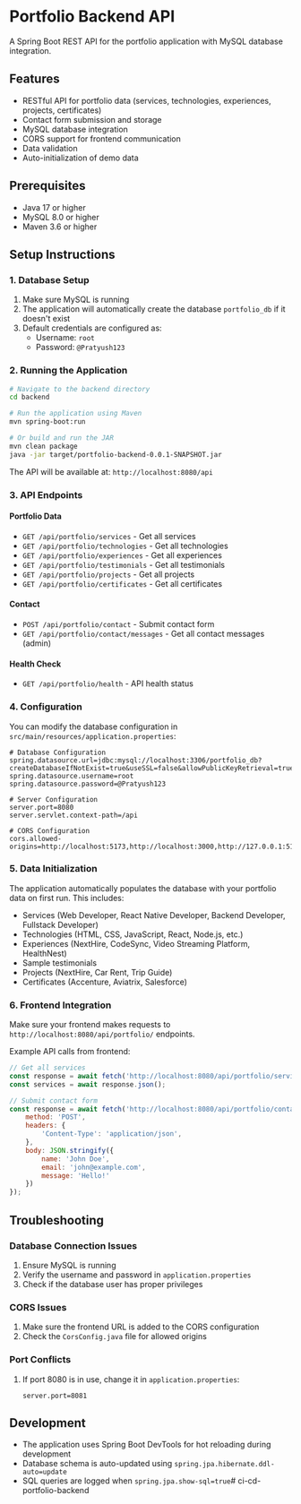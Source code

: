 # Portfolio Backend API

A Spring Boot REST API for the portfolio application with MySQL database integration.

## Features

- RESTful API for portfolio data (services, technologies, experiences, projects, certificates)
- Contact form submission and storage
- MySQL database integration
- CORS support for frontend communication
- Data validation
- Auto-initialization of demo data

## Prerequisites

- Java 17 or higher
- MySQL 8.0 or higher
- Maven 3.6 or higher

## Setup Instructions

### 1. Database Setup

1. Make sure MySQL is running
2. The application will automatically create the database `portfolio_db` if it doesn't exist
3. Default credentials are configured as:
   - Username: `root`
   - Password: `@Pratyush123`

### 2. Running the Application

```bash
# Navigate to the backend directory
cd backend

# Run the application using Maven
mvn spring-boot:run

# Or build and run the JAR
mvn clean package
java -jar target/portfolio-backend-0.0.1-SNAPSHOT.jar
```

The API will be available at: `http://localhost:8080/api`

### 3. API Endpoints

#### Portfolio Data
- `GET /api/portfolio/services` - Get all services
- `GET /api/portfolio/technologies` - Get all technologies
- `GET /api/portfolio/experiences` - Get all experiences
- `GET /api/portfolio/testimonials` - Get all testimonials
- `GET /api/portfolio/projects` - Get all projects
- `GET /api/portfolio/certificates` - Get all certificates

#### Contact
- `POST /api/portfolio/contact` - Submit contact form
- `GET /api/portfolio/contact/messages` - Get all contact messages (admin)

#### Health Check
- `GET /api/portfolio/health` - API health status

### 4. Configuration

You can modify the database configuration in `src/main/resources/application.properties`:

```properties
# Database Configuration
spring.datasource.url=jdbc:mysql://localhost:3306/portfolio_db?createDatabaseIfNotExist=true&useSSL=false&allowPublicKeyRetrieval=true&serverTimezone=UTC
spring.datasource.username=root
spring.datasource.password=@Pratyush123

# Server Configuration
server.port=8080
server.servlet.context-path=/api

# CORS Configuration
cors.allowed-origins=http://localhost:5173,http://localhost:3000,http://127.0.0.1:5173
```

### 5. Data Initialization

The application automatically populates the database with your portfolio data on first run. This includes:

- Services (Web Developer, React Native Developer, Backend Developer, Fullstack Developer)
- Technologies (HTML, CSS, JavaScript, React, Node.js, etc.)
- Experiences (NextHire, CodeSync, Video Streaming Platform, HealthNest)
- Sample testimonials
- Projects (NextHire, Car Rent, Trip Guide)
- Certificates (Accenture, Aviatrix, Salesforce)

### 6. Frontend Integration

Make sure your frontend makes requests to `http://localhost:8080/api/portfolio/` endpoints.

Example API calls from frontend:
```javascript
// Get all services
const response = await fetch('http://localhost:8080/api/portfolio/services');
const services = await response.json();

// Submit contact form
const response = await fetch('http://localhost:8080/api/portfolio/contact', {
    method: 'POST',
    headers: {
        'Content-Type': 'application/json',
    },
    body: JSON.stringify({
        name: 'John Doe',
        email: 'john@example.com',
        message: 'Hello!'
    })
});
```

## Troubleshooting

### Database Connection Issues
1. Ensure MySQL is running
2. Verify the username and password in `application.properties`
3. Check if the database user has proper privileges

### CORS Issues
1. Make sure the frontend URL is added to the CORS configuration
2. Check the `CorsConfig.java` file for allowed origins

### Port Conflicts
1. If port 8080 is in use, change it in `application.properties`:
   ```properties
   server.port=8081
   ```

## Development

- The application uses Spring Boot DevTools for hot reloading during development
- Database schema is auto-updated using `spring.jpa.hibernate.ddl-auto=update`
- SQL queries are logged when `spring.jpa.show-sql=true`#   c i - c d - p o r t f o l i o - b a c k e n d  
 